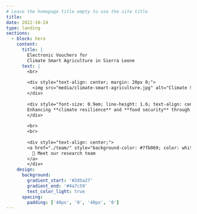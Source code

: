 ```yaml
---
# Leave the homepage title empty to use the site title
title:
date: 2022-10-24
type: landing
sections:
  - block: hero
    content:
      title: |
        Electronic Vouchers for
        Climate Smart Agriculture in Sierra Leone
      text: |
        <br>
        
        <div style="text-align: center; margin: 20px 0;">
          <img src="media/climate-smart-agriculture.jpg" alt="Climate Smart Agriculture" style="max-width: 100%; height: auto; border-radius: 8px; box-shadow: 0 4px 8px rgba(0,0,0,0.2);">
        </div>
        
        <div style="font-size: 0.9em; line-height: 1.6; text-align: center;">
        Enhancing **climate resilience** and **food security** through innovative e-voucher systems for agroforestry adoption. Our randomized control trial investigates how digital platforms can nudge farmers toward sustainable agricultural practices across Sierra Leone's farming communities.
        </div>
        
        <br>
        <br>
        
        <div style="text-align: center;">
        <a href="./team/" style="background-color: #7fb069; color: white; padding: 12px 24px; text-decoration: none; border-radius: 5px; font-weight: bold; display: inline-block;">
          🌱 Meet our research team
        </a>
        </div>
    design:
      background:
        gradient_start: '#2d5a27'
        gradient_end: '#4a7c59'
        text_color_light: true
      spacing:
        padding: ['40px', '0', '40px', '0']
---
```

